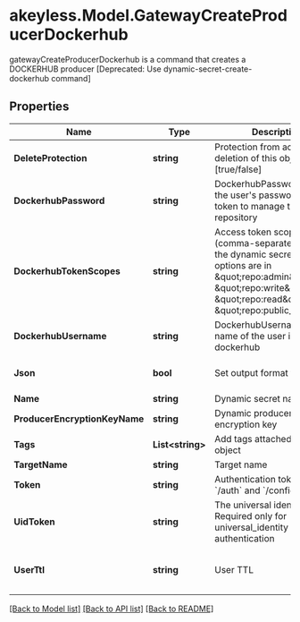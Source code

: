 # akeyless.Model.GatewayCreateProducerDockerhub
gatewayCreateProducerDockerhub is a command that creates a DOCKERHUB producer [Deprecated: Use dynamic-secret-create-dockerhub command]

## Properties

Name | Type | Description | Notes
------------ | ------------- | ------------- | -------------
**DeleteProtection** | **string** | Protection from accidental deletion of this object [true/false] | [optional] 
**DockerhubPassword** | **string** | DockerhubPassword is either the user&#39;s password access token to manage the repository | [optional] 
**DockerhubTokenScopes** | **string** | Access token scopes list (comma-separated) to give the dynamic secret valid options are in \&quot;repo:admin\&quot;, \&quot;repo:write\&quot;, \&quot;repo:read\&quot;, \&quot;repo:public_read\&quot; | [optional] 
**DockerhubUsername** | **string** | DockerhubUsername is the name of the user in dockerhub | [optional] 
**Json** | **bool** | Set output format to JSON | [optional] [default to false]
**Name** | **string** | Dynamic secret name | 
**ProducerEncryptionKeyName** | **string** | Dynamic producer encryption key | [optional] 
**Tags** | **List&lt;string&gt;** | Add tags attached to this object | [optional] 
**TargetName** | **string** | Target name | [optional] 
**Token** | **string** | Authentication token (see &#x60;/auth&#x60; and &#x60;/configure&#x60;) | [optional] 
**UidToken** | **string** | The universal identity token, Required only for universal_identity authentication | [optional] 
**UserTtl** | **string** | User TTL | [optional] [default to "60m"]

[[Back to Model list]](../README.md#documentation-for-models) [[Back to API list]](../README.md#documentation-for-api-endpoints) [[Back to README]](../README.md)

